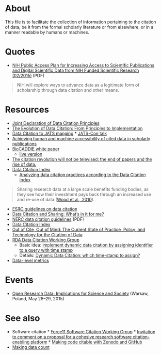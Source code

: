 # About
This file is to facilitate the collection of information pertaining to the citation of data, be it from the formal scholarly literature or from elsewhere, or in a manner readable by humans or machines.

# Quotes
* [NIH Public Access Plan  for Increasing Access to Scientific Publications and Digital Scientific Data from NIH Funded Scientific Research (02/2015)](http://grants.nih.gov/grants/NIH-Public-Access-Plan.pdf) (PDF)  

> NIH will explore ways to advance data as a legitimate form of scholarship through data citation and other means. 

# Resources
* [Joint Declaration of Data Citation Principles](https://www.force11.org/datacitation)
* [The Evolution of Data Citation: From Principles to Implementation](http://www.iassistdata.org/downloads/iqvol371_4_altman.pdf)
* [Data Citation to JATS mapping](https://github.com/data-citation-working-group/data-citation-workshop-2014)
      * [JATS-Con talk](https://en.wikipedia.org/wiki/User:Daniel_Mietchen/Talks/JATS-Con_2015)
* [Achieving human and machine accessibility of cited data in scholarly publications](https://peerj.com/preprints/697/)
* [BioCADDIE white paper](https://biocaddie.org/sites/default/files/shared-documents/Meetings/White_Paper/white_paper_v_1_2_nih_approved.pdf)
    * [live version](https://docs.google.com/document/d/15mKJ8EUtJXm11ThjITZfqwNAkP4RdT9Q0QRHKDgKnZA/edit)
* [The citation revolution will not be televised: the end of papers and the rise of data.](http://blogs.lse.ac.uk/impactofsocialsciences/2014/09/05/citation-revolution-end-of-papers-rise-of-data/)
* [Data Citation Index](http://wokinfo.com/products_tools/multidisciplinary/dci/)
     * [Analyzing data citation practices according to the Data Citation Index](http://arxiv.org/abs/1501.06285)  

> Sharing research data at a large scale benefits funding bodies, as they see how their investment pays back through an increased use and re-use of data ([Wood et al., 2010](http://ec.europa.eu/information_society/newsroom/cf/itemlongdetail.cfm?item_id=6204)).

* [ESRC guidelines on data citation](http://www.esrc.ac.uk/funding-and-guidance/grant-holders/data-citation.aspx)
* [Data Citation and Sharing: What’s in it for me?](http://blogs.lse.ac.uk/impactofsocialsciences/2014/01/07/data-citation-and-sharing-whats-in-it-for-me/)
* [NERC data citation guidelines](http://www.nerc.ac.uk/research/sites/data/doi/data-citation-guidelines.pdf) (PDF)
* [Data Citation Index](http://wokinfo.com/products_tools/multidisciplinary/dci/)
* [Out of Cite, Out of Mind: The Current State of Practice, Policy, and Technology for the Citation of Data](http://dx.doi.org/10.2481/dsj.OSOM13-043)
* [RDA Data Citation Working Group](https://rd-alliance.org/groups/data-citation-wg.html)
    * Basic idea: [implement dynamic data citation by assigning identifier to a query with time stamp](https://twitter.com/hilaryhanahoe/status/575096544933752832) 
    * Details: [Dynamic Data Citation: which time-stamp to assign?](https://rd-alliance.org/group/data-citation-wg/post/dynamic-data-citation-which-time-stamp-assign.html)
* [Data-level metrics](http://datapub.cdlib.org/category/data-citation-2/)

# Events
* [Open Research Data: Implications for Science and Society](http://opendataconference2015.pon.edu.pl/) (Warsaw, Poland, May 28–29, 2015)

# See also
* Software citation
      * [Force11 Software Citation Working Group](https://github.com/force11/force11-scwg)
      * [Invitation to comment on a proposal for a cohesive research software citation-enabling platform](http://astronomy-software-index.github.io/2015-workshop/)
      * [Making code citable with Zenodo and GitHub](http://www.software.ac.uk/node/1720)
* [Making data count](http://dx.doi.org/10.1038/sdata.2015.39)
